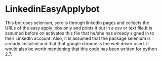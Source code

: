 # LinkedinEasyApplybot
This bot uses selenium, scrolls through linkedin pages and collects the URLs of the easy apply jobs only and prints it out in a csv or text file.It is assumed before on activates this file that he/she has already signed in to their LinkedIn account. Also, it is assumed that the package selenium is already installed and that that google chrome is the web driver used. It would also be worth mentioning that this code has been written for python 2.7.

